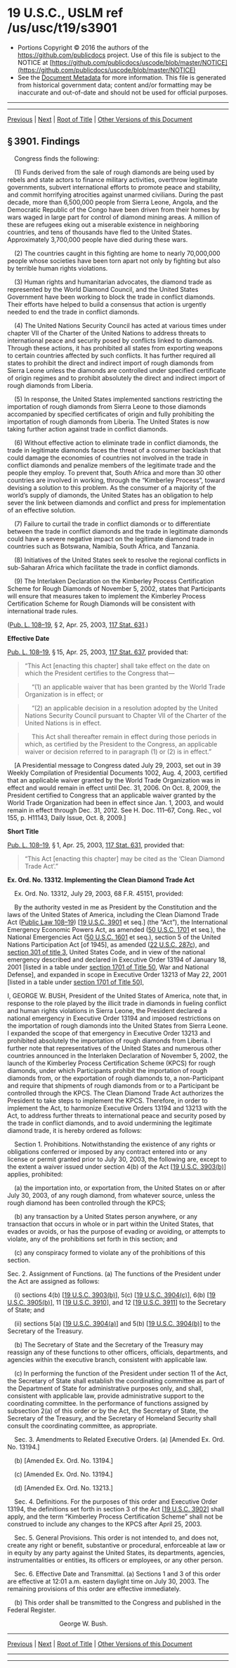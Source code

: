 ---
---

# 19 U.S.C., USLM ref /us/usc/t19/s3901

* Portions Copyright © 2016 the authors of the https://github.com/publicdocs project.
  Use of this file is subject to the NOTICE at [https://github.com/publicdocs/uscode/blob/master/NOTICE](https://github.com/publicdocs/uscode/blob/master/NOTICE)
* See the [Document Metadata](././../../../..//README.md) for more information.
  This file is generated from historical government data; content and/or formatting may be inaccurate and out-of-date and should not be used for official purposes.

----------
----------

[Previous](./../../../..//us/usc/t19/ch25/m__us_usc_t19_ch25.md) | [Next](./../../../..//us/usc/t19/ch25/m__us_usc_t19_s3902.md) | [Root of Title](./../../../../) | [Other Versions of this Document](https://publicdocs.github.io/go/links?ns=uslm&ref=%2Fus%2Fusc%2Ft19%2Fs3901)

## § 3901. Findings

    Congress finds the following:

    (1) Funds derived from the sale of rough diamonds are being used by rebels and state actors to finance military activities, overthrow legitimate governments, subvert international efforts to promote peace and stability, and commit horrifying atrocities against unarmed civilians. During the past decade, more than 6,500,000 people from Sierra Leone, Angola, and the Democratic Republic of the Congo have been driven from their homes by wars waged in large part for control of diamond mining areas. A million of these are refugees eking out a miserable existence in neighboring countries, and tens of thousands have fled to the United States. Approximately 3,700,000 people have died during these wars.

    (2) The countries caught in this fighting are home to nearly 70,000,000 people whose societies have been torn apart not only by fighting but also by terrible human rights violations.

    (3) Human rights and humanitarian advocates, the diamond trade as represented by the World Diamond Council, and the United States Government have been working to block the trade in conflict diamonds. Their efforts have helped to build a consensus that action is urgently needed to end the trade in conflict diamonds.

    (4) The United Nations Security Council has acted at various times under chapter VII of the Charter of the United Nations to address threats to international peace and security posed by conflicts linked to diamonds. Through these actions, it has prohibited all states from exporting weapons to certain countries affected by such conflicts. It has further required all states to prohibit the direct and indirect import of rough diamonds from Sierra Leone unless the diamonds are controlled under specified certificate of origin regimes and to prohibit absolutely the direct and indirect import of rough diamonds from Liberia.

    (5) In response, the United States implemented sanctions restricting the importation of rough diamonds from Sierra Leone to those diamonds accompanied by specified certificates of origin and fully prohibiting the importation of rough diamonds from Liberia. The United States is now taking further action against trade in conflict diamonds.

    (6) Without effective action to eliminate trade in conflict diamonds, the trade in legitimate diamonds faces the threat of a consumer backlash that could damage the economies of countries not involved in the trade in conflict diamonds and penalize members of the legitimate trade and the people they employ. To prevent that, South Africa and more than 30 other countries are involved in working, through the “Kimberley Process”, toward devising a solution to this problem. As the consumer of a majority of the world’s supply of diamonds, the United States has an obligation to help sever the link between diamonds and conflict and press for implementation of an effective solution.

    (7) Failure to curtail the trade in conflict diamonds or to differentiate between the trade in conflict diamonds and the trade in legitimate diamonds could have a severe negative impact on the legitimate diamond trade in countries such as Botswana, Namibia, South Africa, and Tanzania.

    (8) Initiatives of the United States seek to resolve the regional conflicts in sub-Saharan Africa which facilitate the trade in conflict diamonds.

    (9) The Interlaken Declaration on the Kimberley Process Certification Scheme for Rough Diamonds of November 5, 2002, states that Participants will ensure that measures taken to implement the Kimberley Process Certification Scheme for Rough Diamonds will be consistent with international trade rules.

([Pub. L. 108–19][/us/pl/108/19], § 2, Apr. 25, 2003, [117 Stat. 631][/us/stat/117/631].)

 __Effective Date__ 

[Pub. L. 108–19][/us/pl/108/19], § 15, Apr. 25, 2003, [117 Stat. 637][/us/stat/117/637], provided that: 

> “This Act \[enacting this chapter\] shall take effect on the date on which the President certifies to the Congress that—

>     “(1) an applicable waiver that has been granted by the World Trade Organization is in effect; or

>     “(2) an applicable decision in a resolution adopted by the United Nations Security Council pursuant to Chapter VII of the Charter of the United Nations is in effect.

>     This Act shall thereafter remain in effect during those periods in which, as certified by the President to the Congress, an applicable waiver or decision referred to in paragraph (1) or (2) is in effect.”

    \[A Presidential message to Congress dated July 29, 2003, set out in 39 Weekly Compilation of Presidential Documents 1002, Aug. 4, 2003, certified that an applicable waiver granted by the World Trade Organization was in effect and would remain in effect until Dec. 31, 2006. On Oct. 8, 2009, the President certified to Congress that an applicable waiver granted by the World Trade Organization had been in effect since Jan. 1, 2003, and would remain in effect through Dec. 31, 2012. See H. Doc. 111–67, Cong. Rec., vol 155, p. H11143, Daily Issue, Oct. 8, 2009.\]

 __Short Title__ 

[Pub. L. 108–19][/us/pl/108/19], § 1, Apr. 25, 2003, [117 Stat. 631][/us/stat/117/631], provided that: 

> “This Act \[enacting this chapter\] may be cited as the ‘Clean Diamond Trade Act’.”

 __Ex. Ord. No. 13312. Implementing the Clean Diamond Trade Act__ 

    Ex. Ord. No. 13312, July 29, 2003, 68 F.R. 45151, provided:

    By the authority vested in me as President by the Constitution and the laws of the United States of America, including the Clean Diamond Trade Act ([Public Law 108–19][/us/pl/108/19]) \[[19 U.S.C. 3901][/us/usc/t19/s3901] et seq.\] (the “Act”), the International Emergency Economic Powers Act, as amended ([50 U.S.C. 1701][/us/usc/t50/s1701] et seq.), the National Emergencies Act ([50 U.S.C. 1601][/us/usc/t50/s1601] et seq.), section 5 of the United Nations Participation Act \[of 1945\], as amended ([22 U.S.C. 287c][/us/usc/t22/s287c]), and [section 301 of title 3][/us/usc/t3/s301], United States Code, and in view of the national emergency described and declared in Executive Order 13194 of January 18, 2001 \[listed in a table under [section 1701 of Title 50][/us/usc/t50/s1701], War and National Defense\], and expanded in scope in Executive Order 13213 of May 22, 2001 \[listed in a table under [section 1701 of Title 50][/us/usc/t50/s1701]\],

I, GEORGE W. BUSH, President of the United States of America, note that, in response to the role played by the illicit trade in diamonds in fueling conflict and human rights violations in Sierra Leone, the President declared a national emergency in Executive Order 13194 and imposed restrictions on the importation of rough diamonds into the United States from Sierra Leone. I expanded the scope of that emergency in Executive Order 13213 and prohibited absolutely the importation of rough diamonds from Liberia. I further note that representatives of the United States and numerous other countries announced in the Interlaken Declaration of November 5, 2002, the launch of the Kimberley Process Certification Scheme (KPCS) for rough diamonds, under which Participants prohibit the importation of rough diamonds from, or the exportation of rough diamonds to, a non-Participant and require that shipments of rough diamonds from or to a Participant be controlled through the KPCS. The Clean Diamond Trade Act authorizes the President to take steps to implement the KPCS. Therefore, in order to implement the Act, to harmonize Executive Orders 13194 and 13213 with the Act, to address further threats to international peace and security posed by the trade in conflict diamonds, and to avoid undermining the legitimate diamond trade, it is hereby ordered as follows:

    Section 1. Prohibitions. Notwithstanding the existence of any rights or obligations conferred or imposed by any contract entered into or any license or permit granted prior to July 30, 2003, the following are, except to the extent a waiver issued under section 4(b) of the Act \[[19 U.S.C. 3903(b)][/us/usc/t19/s3903/b]\] applies, prohibited:

    (a) the importation into, or exportation from, the United States on or after July 30, 2003, of any rough diamond, from whatever source, unless the rough diamond has been controlled through the KPCS;

    (b) any transaction by a United States person anywhere, or any transaction that occurs in whole or in part within the United States, that evades or avoids, or has the purpose of evading or avoiding, or attempts to violate, any of the prohibitions set forth in this section; and

    (c) any conspiracy formed to violate any of the prohibitions of this section.

Sec. 2. Assignment of Functions. (a) The functions of the President under the Act are assigned as follows:

    (i) sections 4(b) \[[19 U.S.C. 3903(b)][/us/usc/t19/s3903/b]\], 5(c) \[[19 U.S.C. 3904(c)][/us/usc/t19/s3904/c]\], 6(b) \[[19 U.S.C. 3905(b)][/us/usc/t19/s3905/b]\], 11 \[[19 U.S.C. 3910][/us/usc/t19/s3910]\], and 12 \[[19 U.S.C. 3911][/us/usc/t19/s3911]\] to the Secretary of State; and

    (ii) sections 5(a) \[[19 U.S.C. 3904(a)][/us/usc/t19/s3904/a]\] and 5(b) \[[19 U.S.C. 3904(b)][/us/usc/t19/s3904/b]\] to the Secretary of the Treasury.

    (b) The Secretary of State and the Secretary of the Treasury may reassign any of these functions to other officers, officials, departments, and agencies within the executive branch, consistent with applicable law.

    (c) In performing the function of the President under section 11 of the Act, the Secretary of State shall establish the coordinating committee as part of the Department of State for administrative purposes only, and shall, consistent with applicable law, provide administrative support to the coordinating committee. In the performance of functions assigned by subsection 2(a) of this order or by the Act, the Secretary of State, the Secretary of the Treasury, and the Secretary of Homeland Security shall consult the coordinating committee, as appropriate.

    Sec. 3. Amendments to Related Executive Orders. (a) \[Amended Ex. Ord. No. 13194.\]

    (b) \[Amended Ex. Ord. No. 13194.\]

    (c) \[Amended Ex. Ord. No. 13194.\]

    (d) \[Amended Ex. Ord. No. 13213.\]

    Sec. 4. Definitions. For the purposes of this order and Executive Order 13194, the definitions set forth in section 3 of the Act \[[19 U.S.C. 3902][/us/usc/t19/s3902]\] shall apply, and the term “Kimberley Process Certification Scheme” shall not be construed to include any changes to the KPCS after April 25, 2003.

    Sec. 5. General Provisions. This order is not intended to, and does not, create any right or benefit, substantive or procedural, enforceable at law or in equity by any party against the United States, its departments, agencies, instrumentalities or entities, its officers or employees, or any other person.

    Sec. 6. Effective Date and Transmittal. (a) Sections 1 and 3 of this order are effective at 12:01 a.m. eastern daylight time on July 30, 2003. The remaining provisions of this order are effective immediately.

    (b) This order shall be transmitted to the Congress and published in the Federal Register.

                              George W. Bush.

----------

[Previous](./../../../..//us/usc/t19/ch25/m__us_usc_t19_ch25.md) | [Next](./../../../..//us/usc/t19/ch25/m__us_usc_t19_s3902.md) | [Root of Title](./../../../../) | [Other Versions of this Document](https://publicdocs.github.io/go/links?ns=uslm&ref=%2Fus%2Fusc%2Ft19%2Fs3901)

----------
----------

[/us/pl/108/19]: https://publicdocs.github.io/go/links?ns=uslm&ref=%2Fus%2Fpl%2F108%2F19
[/us/stat/117/631]: https://publicdocs.github.io/go/links?ns=uslm&ref=%2Fus%2Fstat%2F117%2F631
[/us/pl/108/19]: https://publicdocs.github.io/go/links?ns=uslm&ref=%2Fus%2Fpl%2F108%2F19
[/us/stat/117/637]: https://publicdocs.github.io/go/links?ns=uslm&ref=%2Fus%2Fstat%2F117%2F637
[/us/pl/108/19]: https://publicdocs.github.io/go/links?ns=uslm&ref=%2Fus%2Fpl%2F108%2F19
[/us/stat/117/631]: https://publicdocs.github.io/go/links?ns=uslm&ref=%2Fus%2Fstat%2F117%2F631
[/us/pl/108/19]: https://publicdocs.github.io/go/links?ns=uslm&ref=%2Fus%2Fpl%2F108%2F19
[/us/usc/t19/s3901]: https://publicdocs.github.io/go/links?ns=uslm&ref=%2Fus%2Fusc%2Ft19%2Fs3901
[/us/usc/t50/s1701]: https://publicdocs.github.io/go/links?ns=uslm&ref=%2Fus%2Fusc%2Ft50%2Fs1701
[/us/usc/t50/s1601]: https://publicdocs.github.io/go/links?ns=uslm&ref=%2Fus%2Fusc%2Ft50%2Fs1601
[/us/usc/t22/s287c]: https://publicdocs.github.io/go/links?ns=uslm&ref=%2Fus%2Fusc%2Ft22%2Fs287c
[/us/usc/t3/s301]: https://publicdocs.github.io/go/links?ns=uslm&ref=%2Fus%2Fusc%2Ft3%2Fs301
[/us/usc/t50/s1701]: https://publicdocs.github.io/go/links?ns=uslm&ref=%2Fus%2Fusc%2Ft50%2Fs1701
[/us/usc/t50/s1701]: https://publicdocs.github.io/go/links?ns=uslm&ref=%2Fus%2Fusc%2Ft50%2Fs1701
[/us/usc/t19/s3903/b]: https://publicdocs.github.io/go/links?ns=uslm&ref=%2Fus%2Fusc%2Ft19%2Fs3903%2Fb
[/us/usc/t19/s3903/b]: https://publicdocs.github.io/go/links?ns=uslm&ref=%2Fus%2Fusc%2Ft19%2Fs3903%2Fb
[/us/usc/t19/s3904/c]: https://publicdocs.github.io/go/links?ns=uslm&ref=%2Fus%2Fusc%2Ft19%2Fs3904%2Fc
[/us/usc/t19/s3905/b]: https://publicdocs.github.io/go/links?ns=uslm&ref=%2Fus%2Fusc%2Ft19%2Fs3905%2Fb
[/us/usc/t19/s3910]: https://publicdocs.github.io/go/links?ns=uslm&ref=%2Fus%2Fusc%2Ft19%2Fs3910
[/us/usc/t19/s3911]: https://publicdocs.github.io/go/links?ns=uslm&ref=%2Fus%2Fusc%2Ft19%2Fs3911
[/us/usc/t19/s3904/a]: https://publicdocs.github.io/go/links?ns=uslm&ref=%2Fus%2Fusc%2Ft19%2Fs3904%2Fa
[/us/usc/t19/s3904/b]: https://publicdocs.github.io/go/links?ns=uslm&ref=%2Fus%2Fusc%2Ft19%2Fs3904%2Fb
[/us/usc/t19/s3902]: https://publicdocs.github.io/go/links?ns=uslm&ref=%2Fus%2Fusc%2Ft19%2Fs3902


